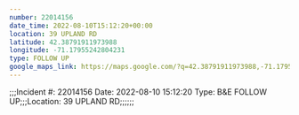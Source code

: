 ```yaml
---
number: 22014156
date_time: 2022-08-10T15:12:20+00:00
location: 39 UPLAND RD
latitude: 42.38791911973988
longitude: -71.17955242804231
type: FOLLOW UP
google_maps_link: https://maps.google.com/?q=42.38791911973988,-71.17955242804231
---
```


;;;Incident #: 22014156  Date: 2022-08-10 15:12:20   Type: B&E FOLLOW UP;;;Location: 39 UPLAND RD;;;;;;
